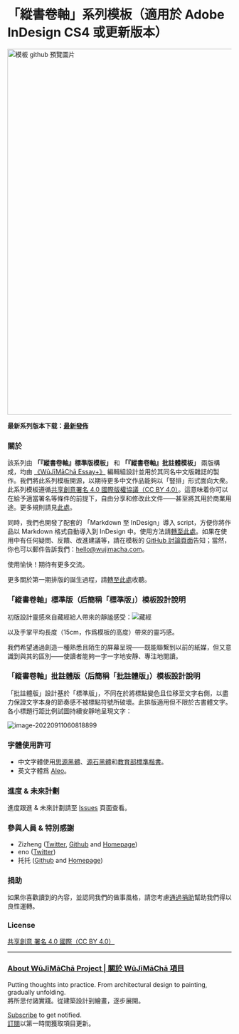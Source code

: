 # 「縱書卷軸」系列模板（適用於 Adobe InDesign CS4 或更新版本）

<img width="821" alt="模板 github 預覽圖片" src="https://user-images.githubusercontent.com/46472238/154458130-036b876e-6abe-497d-b96a-5d62e22fbc9e.png">

**最新系列版本下载：[最新發佈](https://github.com/wujimacha/Traditional-Chinese-Vertical-Writing-Typesetting-Template/releases)**

### 關於

該系列由 **「『縱書卷軸』標準版模板」** 和 **「『縱書卷軸』批註體模板」** 兩版構成，均由 [《WūJīMāChā Essay+》](https://www.wujimacha.com/essay-plus-tc) 編輯組設計並用於其同名中文版雜誌的製作。我們將此系列模板開源，以期待更多中文作品能夠以「豎排」形式面向大衆。此系列模板遵循[共享創意署名 4.0 國際版權協議（CC BY 4.0）](https://creativecommons.org/licenses/by/4.0/deed.zh_TW)。這意味着你可以在給予適當署名等條件的前提下，自由分享和修改此文件——甚至將其用於商業用途。更多規則請見[此處](https://creativecommons.org/licenses/by/4.0/deed.zh_TW)。

同時，我們也開發了配套的 「Markdown 至 InDesign」導入 script，方便你將作品以 Markdown 格式自動導入到 InDesign 中。使用方法請[轉至此處](https://github.com/wujimacha/InDesign-Scripts)。如果在使用中有任何疑問、反饋、改進建議等，請在模板的 [GitHub 討論頁面](https://github.com/wujimacha/Traditional-Chinese-Vertical-Writing-Typesetting-Template/discussions)告知；當然，你也可以郵件告訴我們：[hello@wujimacha.com](mailto:hello@wujimacha.com)。

使用愉快！期待有更多交流。

更多關於第一期排版的誕生過程，請[轉至此處](https://www.wujimacha.com/pub/22e02)收聽。

### 「縱書卷軸」標準版（后簡稱「標準版」）模板設計說明

初版設計靈感來自藏經給人帶來的靜謐感受：![藏經](https://user-images.githubusercontent.com/46472238/189512306-04732e23-c9c8-4855-b953-39f0b0a4aa02.jpg)

以及手掌平均長度（15cm，作爲模板的高度）帶來的靈巧感。

我們希望通過創造一種熟悉且陌生的屏幕呈現——既能聯繫到以前的紙媒，但又意識到與其的區別——使讀者能夠一字一字地安靜、專注地閱讀。

### 「縱書卷軸」批註體版（后簡稱「批註體版」）模板設計說明

「批註體版」設計基於「標準版」，不同在於將標點變色且位移至文字右側，以盡力保證文字本身的節奏感不被標點符號所破壞。此排版適用但不限於古書體文字。各小標題行距比例試圖持續安靜地呈現文字：

![image-20220911060818899](https://user-images.githubusercontent.com/46472238/189512340-b25aa7dc-7ac0-4a86-bda0-b5dde5737c91.png)


### 字體使用許可

- 中文字體使用[思源黑體](https://github.com/adobe-fonts/source-han-serif/raw/release/download-guide-source-han.pdf)、[源石黑體]()和[教育部標準楷書]()。
- 英文字體爲 [Aleo](https://fonts.google.com/specimen/Aleo)。

### 進度 & 未來計劃

進度跟進 & 未來計劃請至 [Issues](https://github.com/wujimacha/Traditional-Chinese-Vertical-Writing-Typesetting-Template/issues) 頁面查看。

### 參與人員 & 特別感謝

- Zizheng ([Twitter](https://twitter.com/zizheng_w), [Github](https://github.com/zizhengw) and [Homepage](https://zizhengw.github.io/))
- eno ([Twitter](https://twitter.com/enokoneko))
- 托托 ([Github](https://github.com/toto-minai) and [Homepage](https://chunghwa.asia/))

### 捐助

如果你喜歡讀到的內容，並認同我們的做事風格，請您考慮[通過捐助](https://opencollective.com/wujimacha)幫助我們得以良性運轉。

### License

[共享創意 署名 4.0 國際（CC BY 4.0）](https://creativecommons.org/licenses/by/4.0/deed.zh_TW)

---

### [About WūJīMāChā Project | 關於 WūJīMāChā 項目](https://www.wujimacha.com/project)

Putting thoughts into practice. From architectural design to painting, gradually unfolding. 
<br>將所思付諸實踐。從建築設計到繪畫，逐步展開。

[Subscribe](https://www.wujimacha.com/pub/how-to-subscribe) to get notified. 
<br>[訂閱](https://www.wujimacha.com/pub/how-to-subscribe)以第一時間獲取項目更新。
